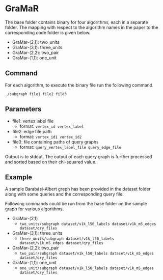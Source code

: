 # GraMaR

The base folder contains binary for four algorithms, each in a separate folder.
The mapping with respect to the algorithm names in the paper to the corresponding code folder is given below.

* GraMar-(2,1): two_units
* GraMar-(3,1): three_units
* GraMar-(2,2): two_pair
* GraMar-(1,1): one_unit

## Command
For each algorithm, to execute the binary file run the following command.

```./subgraph file1 file2 file3```

## Parameters
* file1: vertex label file
  - format: `vertex_id vertex_label`
* file2: edge file path
  - format: `vertex_id1 vertex_id2`
* file3: file containing paths of query graphs
  - format: `query_vertex_label_file query_edge_file`

Output is to stdout.
The output of each query graph is further processed and sorted based on their chi-squared value.

## Example
A sample Barabási-Albert graph has been provided in the dataset folder along with some queries and the corresponding query file.

Following commands could be run from the base folder on the sample graph for various algorithms.

* GraMar-(2,1)
  - ```two_units/subgraph dataset/v1k_l50_labels dataset/v1k_m5_edges dataset/qry_files```
* GraMar-(3,1): three_units
  - ```three_units/subgraph dataset/v1k_l50_labels dataset/v1k_m5_edges dataset/qry_files```
* GraMar-(2,2): two_pair
  - ```two_pair/subgraph dataset/v1k_l50_labels dataset/v1k_m5_edges dataset/qry_files```
* GraMar-(1,1): one_unit
  - ```one_unit/subgraph dataset/v1k_l50_labels dataset/v1k_m5_edges dataset/qry_files```


